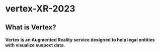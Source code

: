 # vertex-XR-2023

## What is Vertex?

#### Vertex is an Augmented Reality service designed to help legal entities with visualize suspect data. 
